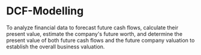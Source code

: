 # DCF-Modelling
To analyze financial data to forecast future cash flows, calculate their present value, estimate the company's future worth, and determine the present value of both future cash flows and the future company valuation to establish the overall business valuation.
